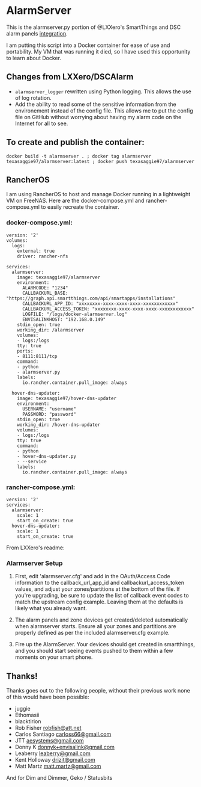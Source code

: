# AlarmServer

This is the alarmserver.py portion of @LXXero's SmartThings and DSC alarm panels [integration](https://github.com/LXXero/DSCAlarm).

I am putting this script into a Docker container for ease of use and portability. My VM that was running it died, so I have used
this opportunity to learn about Docker.

## Changes from LXXero/DSCAlarm
* `alarmserver_logger` rewritten using Python logging. This allows the use of log rotation.
* Add the ability to read some of the sensitive information from the environement instead of the config file. This allows me to put the config file on GitHub without worrying about having my alarm code on the Internet for all to see.

## To create and publish the container:
```
docker build -t alarmserver . ; docker tag alarmserver texasaggie97/alarmserver:latest ; docker push texasaggie97/alarmserver
```

## RancherOS

I am using RancherOS to host and manage Docker running in a lightweight VM on FreeNAS. Here are the docker-compose.yml and rancher-compose.yml
to easily recreate the container.

### docker-compose.yml:
```
version: '2'
volumes:
  logs:
    external: true
    driver: rancher-nfs

services:
  alarmserver:
    image: texasaggie97/alarmserver
    environment:
      ALARMCODE: "1234"
      CALLBACKURL_BASE: "https://graph.api.smartthings.com/api/smartapps/installations"
      CALLBACKURL_APP_ID: "xxxxxxxx-xxxx-xxxx-xxxx-xxxxxxxxxxxx"
      CALLBACKURL_ACCESS_TOKEN: "xxxxxxxx-xxxx-xxxx-xxxx-xxxxxxxxxxxx"
      LOGFILE: "/logs/docker-alarmserver.log"
      ENVISALINKHOST: "192.168.0.149"
    stdin_open: true
    working_dir: /alarmserver
    volumes:
    - logs:/logs
    tty: true
    ports:
    - 8111:8111/tcp
    command:
    - python
    - alarmserver.py
    labels:
      io.rancher.container.pull_image: always

  hover-dns-updater:
    image: texasaggie97/hover-dns-updater
    environment:
      USERNAME: "username"
      PASSWORD: "password"
    stdin_open: true
    working_dir: /hover-dns-updater
    volumes:
    - logs:/logs
    tty: true
    command:
    - python
    - hover-dns-updater.py
    - --service
    labels:
      io.rancher.container.pull_image: always
```

### rancher-compose.yml:
```
version: '2'
services:
  alarmserver:
    scale: 1
    start_on_create: true
  hover-dns-updater:
    scale: 1
    start_on_create: true
```


From LXXero's readme:
### Alarmserver Setup

1. First, edit 'alarmserver.cfg' and add in the OAuth/Access Code information to the callback_url_app_id and callbackurl_access_token values,
   and adjust your zones/partitions at the bottom of the file. If you're upgrading, be sure to update the list of callback event codes to match
   the upstream config example. Leaving them at the defaults is likely what you already want.

2. The alarm panels and zone devices get created/deleted automatically when alarmserver starts. Ensure all your zones and partitions are properly
   defined as per the included alarmserver.cfg example.

4. Fire up the AlarmServer. Your devices should get created in smartthings, and you should start seeing events pushed to them within a few moments
   on your smart phone.

## Thanks!
Thanks goes out to the following people, without their previous work none of this would have been possible:
* juggie
* Ethomasii
* blacktirion
* Rob Fisher <robfish@att.net>
* Carlos Santiago <carloss66@gmail.com>
* JTT <aesystems@gmail.com>
* Donny K <donnyk+envisalink@gmail.com>
* Leaberry <leaberry@gmail.com>
* Kent Holloway <drizit@gmail.com>
* Matt Martz <matt.martz@gmail.com>

And for Dim and Dimmer, Geko / Statusbits

